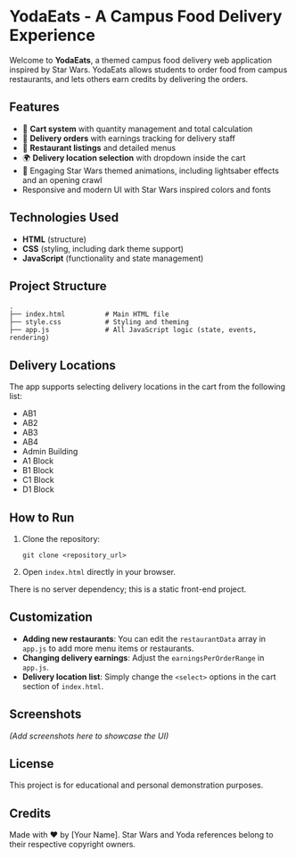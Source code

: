 # YodaEats - A Campus Food Delivery Experience

Welcome to **YodaEats**, a themed campus food delivery web application inspired by Star Wars. YodaEats allows students to order food from campus restaurants, and lets others earn credits by delivering the orders.

## Features

- 🛒 **Cart system** with quantity management and total calculation
- 🚚 **Delivery orders** with earnings tracking for delivery staff
- 🍕 **Restaurant listings** and detailed menus
- 🌍 **Delivery location selection** with dropdown inside the cart
- 🎇 Engaging Star Wars themed animations, including lightsaber effects and an opening crawl
- Responsive and modern UI with Star Wars inspired colors and fonts

## Technologies Used

- **HTML** (structure)
- **CSS** (styling, including dark theme support)
- **JavaScript** (functionality and state management)

## Project Structure

```
.
├── index.html          # Main HTML file
├── style.css           # Styling and theming
├── app.js              # All JavaScript logic (state, events, rendering)
```

## Delivery Locations

The app supports selecting delivery locations in the cart from the following list:

- AB1
- AB2
- AB3
- AB4
- Admin Building
- A1 Block
- B1 Block
- C1 Block
- D1 Block

## How to Run

1. Clone the repository:

   ```
   git clone <repository_url>
   ```

2. Open `index.html` directly in your browser.

There is no server dependency; this is a static front-end project.

## Customization

- **Adding new restaurants**: You can edit the `restaurantData` array in `app.js` to add more menu items or restaurants.
- **Changing delivery earnings**: Adjust the `earningsPerOrderRange` in `app.js`.
- **Delivery location list**: Simply change the `<select>` options in the cart section of `index.html`.

## Screenshots

*(Add screenshots here to showcase the UI)*

## License

This project is for educational and personal demonstration purposes.

## Credits

Made with ❤️ by [Your Name]. Star Wars and Yoda references belong to their respective copyright owners.

